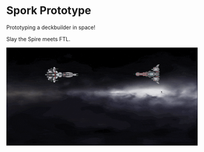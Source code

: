 # Spork Prototype

Prototyping a deckbuilder in space!

Slay the Spire meets FTL.

![](DevLog/Spork%20DevLog%202023-08-05/CleanShot%202023-08-05%20at%2019.51.57.gif)
